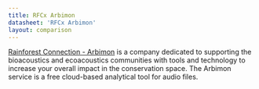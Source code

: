 ```yaml
---
title: RFCx Arbimon
datasheet: 'RFCx Arbimon'
layout: comparison
---
```



[Rainforest Connection - Arbimon](https://rfcx.org/ecoacoustics) is a company dedicated to supporting the bioacoustics and ecoacoustics communities with tools and technology to increase your overall impact in the conservation space. The Arbimon service is a free cloud-based analytical tool for audio files.
